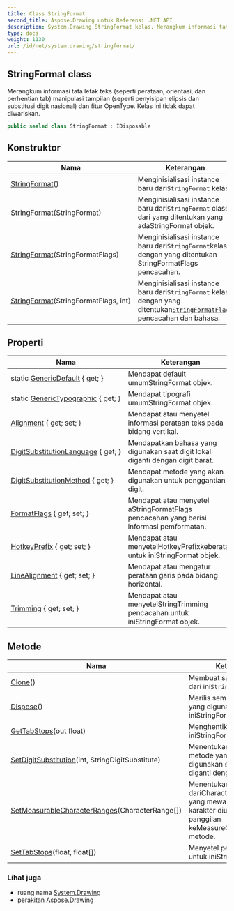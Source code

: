```yaml
---
title: Class StringFormat
second_title: Aspose.Drawing untuk Referensi .NET API
description: System.Drawing.StringFormat kelas. Merangkum informasi tata letak teks seperti perataan orientasi dan perhentian tab manipulasi tampilan seperti penyisipan elipsis dan substitusi digit nasional dan fitur OpenType. Kelas ini tidak dapat diwariskan.
type: docs
weight: 1130
url: /id/net/system.drawing/stringformat/
---
```

## StringFormat class

Merangkum informasi tata letak teks (seperti perataan, orientasi, dan perhentian tab) manipulasi tampilan (seperti penyisipan elipsis dan substitusi digit nasional) dan fitur OpenType. Kelas ini tidak dapat diwariskan.

```csharp
public sealed class StringFormat : IDisposable
```

## Konstruktor

| Nama | Keterangan |
| --- | --- |
| [StringFormat](stringformat/#constructor)() | Menginisialisasi instance baru dari`StringFormat` kelas. |
| [StringFormat](stringformat/#constructor_1)(StringFormat) | Menginisialisasi instance baru dari`StringFormat` class dari yang ditentukan yang adaStringFormat objek. |
| [StringFormat](stringformat/#constructor_2)(StringFormatFlags) | Menginisialisasi instance baru dari`StringFormat`kelas dengan yang ditentukan StringFormatFlags pencacahan. |
| [StringFormat](stringformat/#constructor_3)(StringFormatFlags, int) | Menginisialisasi instance baru dari`StringFormat` kelas dengan yang ditentukan[`StringFormatFlags`](../stringformatflags/) pencacahan dan bahasa. |

## Properti

| Nama | Keterangan |
| --- | --- |
| static [GenericDefault](../../system.drawing/stringformat/genericdefault/) { get; } | Mendapat default umumStringFormat objek. |
| static [GenericTypographic](../../system.drawing/stringformat/generictypographic/) { get; } | Mendapat tipografi umumStringFormat objek. |
| [Alignment](../../system.drawing/stringformat/alignment/) { get; set; } | Mendapat atau menyetel informasi perataan teks pada bidang vertikal. |
| [DigitSubstitutionLanguage](../../system.drawing/stringformat/digitsubstitutionlanguage/) { get; } | Mendapatkan bahasa yang digunakan saat digit lokal diganti dengan digit barat. |
| [DigitSubstitutionMethod](../../system.drawing/stringformat/digitsubstitutionmethod/) { get; } | Mendapat metode yang akan digunakan untuk penggantian digit. |
| [FormatFlags](../../system.drawing/stringformat/formatflags/) { get; set; } | Mendapat atau menyetel aStringFormatFlags pencacahan yang berisi informasi pemformatan. |
| [HotkeyPrefix](../../system.drawing/stringformat/hotkeyprefix/) { get; set; } | Mendapat atau menyetelHotkeyPrefixkeberatan untuk iniStringFormat objek. |
| [LineAlignment](../../system.drawing/stringformat/linealignment/) { get; set; } | Mendapat atau mengatur perataan garis pada bidang horizontal. |
| [Trimming](../../system.drawing/stringformat/trimming/) { get; set; } | Mendapat atau menyetelStringTrimming pencacahan untuk iniStringFormat objek. |

## Metode

| Nama | Keterangan |
| --- | --- |
| [Clone](../../system.drawing/stringformat/clone/)() | Membuat salinan yang tepat dari ini`StringFormat` obyek. |
| [Dispose](../../system.drawing/stringformat/dispose/)() | Merilis semua sumber daya yang digunakan oleh iniStringFormat objek. |
| [GetTabStops](../../system.drawing/stringformat/gettabstops/)(out float) | Menghentikan tab untuk iniStringFormat objek. |
| [SetDigitSubstitution](../../system.drawing/stringformat/setdigitsubstitution/)(int, StringDigitSubstitute) | Menentukan bahasa dan metode yang akan digunakan saat digit lokal diganti dengan digit barat. |
| [SetMeasurableCharacterRanges](../../system.drawing/stringformat/setmeasurablecharacterranges/)(CharacterRange[]) | Menentukan array dariCharacterRange struktur yang mewakili rentang karakter diukur dengan panggilan keMeasureCharacterRanges metode. |
| [SetTabStops](../../system.drawing/stringformat/settabstops/)(float, float[]) | Menyetel perhentian tab untuk iniStringFormat objek. |

### Lihat juga

* ruang nama [System.Drawing](../../system.drawing/)
* perakitan [Aspose.Drawing](../../)


